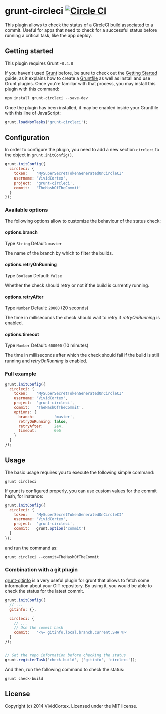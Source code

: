 # grunt-circleci [![Circle CI](https://circleci.com/gh/VividCortex/grunt-circleci.png?style=badge)](https://circleci.com/gh/VividCortex/grunt-circleci)


This plugin allows to check the status of a CircleCI build associated to a commit. Useful for apps that need to check for a successful status before running a critical task, like the app deploy.


## Getting started

This plugin requires Grunt `~0.4.0`

If you haven't used [Grunt](http://gruntjs.com/) before, be sure to check out the [Getting Started](http://gruntjs.com/getting-started) guide, as it explains how to create a [Gruntfile](http://gruntjs.com/sample-gruntfile) as well as install and use Grunt plugins. Once you're familiar with that process, you may install this plugin with this command:

```js
npm install grunt-circleci --save-dev
```


Once the plugin has been installed, it may be enabled inside your Gruntfile with this line of JavaScript:

```js
grunt.loadNpmTasks('grunt-circleci');
```


## Configuration

In order to configure the plugin, you need to add a new section `circleci` to the object in `grunt.initConfig()`.


```js
grunt.initConfig({
  circleci: {
    token:    'MySuperSecretTokenGeneratedOnCircleCI'
    username: 'VividCortex',
    project:  'grunt-circleci',
    commit:   'TheHashOfTheCommit'
  }
});
```

### Available options


The following options allow to customize the behaviour of the status check:

#### options.branch

Type `String`
Default: `master`

The name of the branch by which to filter the builds.

#### options.retryOnRunning

Type `Boolean`
Default: `false`

Whether the check should retry or not if the build is currently running.

#### options.retryAfter

Type `Number`
Default: `20000` (20 seconds)

The time in milliseconds the check should wait to retry if _retryOnRunning_ is enabled.

#### options.timeout

Type `Number`
Default: `600000` (10 minutes)

The time in milliseconds after which the check should fail if the build is still running and _retryOnRunning_ is enabled.


### Full example

```js
grunt.initConfig({
  circleci: {
    token:    'MySuperSecretTokenGeneratedOnCircleCI'
    username: 'VividCortex',
    project:  'grunt-circleci',
    commit:   'TheHashOfTheCommit',
    options: {
      branch:         'master',
      retryOnRunning: false,
      retryAfter:     2e4,
      timeout:        6e5
    }
  }
});
```

## Usage

The basic usage requires you to execute the following simple command:

```
grunt circleci
```

If grunt is configured properly, you can use custom values for the commit hash, for instance:

```js
grunt.initConfig({
  circleci: {
    token:    'MySuperSecretTokenGeneratedOnCircleCI'
    username: 'VividCortex',
    project:  'grunt-circleci',
    commit:   grunt.option('commit')
  }
});
```

and run the command as:

```
grunt circleci --commit=TheHashOfTheCommit
```

### Combination with a git plugin

[grunt-gitinfo](https://www.npmjs.org/package/grunt-gitinfo) is a very useful plugin for grunt that allows to fetch some information about your GIT repository. By using it, you would be able to check the status for the latest commit.

```js
grunt.initConfig({
  // ...
  gitinfo: {},

  circleci: {
    // ...
    // Use the commit hash
    commit:   '<%= gitinfo.local.branch.current.SHA %>'
  }  
});


// Get the repo information before checking the status
grunt.registerTask('check-build', ['gitinfo', 'circleci']);
```

And then, run the following command to check the status:

```
grunt check-build
```

## License
Copyright (c) 2014 VividCortex. Licensed under the MIT license.

